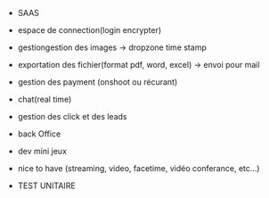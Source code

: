 
- SAAS
- espace de connection(login encrypter)
- gestiongestion des images -> dropzone time stamp
- exportation des fichier(format pdf, word, excel)
  -> envoi pour mail
- gestion des payment (onshoot ou récurant)
- chat(real time)
- gestion des click et des leads
- back Office
- dev mini jeux
- nice to have (streaming, video, facetime, vidéo conferance, etc...)

- TEST UNITAIRE